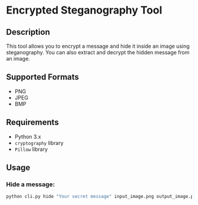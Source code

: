 # Encrypted Steganography Tool

## Description
This tool allows you to encrypt a message and hide it inside an image using steganography. You can also extract and decrypt the hidden message from an image.

## Supported Formats
- PNG
- JPEG
- BMP

## Requirements
- Python 3.x
- `cryptography` library
- `Pillow` library

## Usage
### Hide a message:
```bash
python cli.py hide "Your secret message" input_image.png output_image.png
